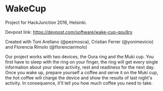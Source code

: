 # WakeCup 

Project for HackJunction 2016, Helsinki.

Devpost link: https://devpost.com/software/wake-cup-qou9rx 

Created with Toni Arellano (@pezmosca), Cristian Ferrer (@yonimevicio) and Florencia Rímolo (@florenciarimolo)

Our project works with two devices, the Oura ring and the Muki cup. You first have to sleep with the ring on your finger, the ring will get every single information about your sleep activity, rest and readiness for the next day. Once you wake up, prepare yourself a coffee and serve it on the Muki cup, the hot coffee will charge the device and show the results of last night's activity. In consequence, it'll tell you how much coffee you need to take.
